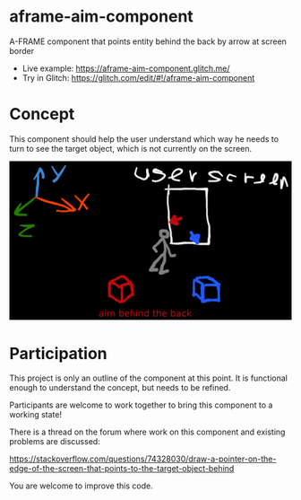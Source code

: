 # aframe-aim-component
A-FRAME component that points entity behind the back by arrow at screen border

* Live example: https://aframe-aim-component.glitch.me/
* Try in Glitch: https://glitch.com/edit/#!/aframe-aim-component
# Concept #

 This component should help the user understand which way he needs to turn to see the target object, which is not currently on the screen.

![Concept scatch](images/concept.png "Concept scatch")

# Participation #

This project is only an outline of the component at this point. It is functional enough to understand the concept, but needs to be refined.

Participants are welcome to work together to bring this component to a working state!

There is a thread on the forum where work on this component and existing problems are discussed: 

https://stackoverflow.com/questions/74328030/draw-a-pointer-on-the-edge-of-the-screen-that-points-to-the-target-object-behind

You are welcome to improve this code.
